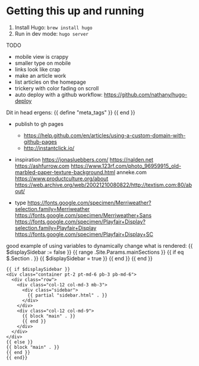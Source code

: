 # Getting this up and running

1. Install Hugo: ```brew install hugo```
2. Run in dev mode: ```hugo server```



TODO
- mobile view is crappy
- smaller type on mobile
- links look like crap
- make an article work
- list articles on the homepage
- trickery with color fading on scroll
- auto deploy with a github workflow: https://github.com/nathany/hugo-deploy


Dit in head ergens:
{{ define "meta_tags" }}
<meta name="description" content="{{ .Site.Params.homepage_meta_tags.meta_description }}" />
<meta property="og:title" content="{{ .Site.Params.homepage_meta_tags.meta_og_title }}" />
<meta property="og:type" content="{{ .Site.Params.homepage_meta_tags.meta_og_type }}" />
<meta property="og:url" content="{{ .Site.Params.homepage_meta_tags.meta_og_url }}" />
<meta property="og:image" content="{{ .Site.Params.homepage_meta_tags.meta_og_image }}" />
<meta property="og:description" content="{{ .Site.Params.homepage_meta_tags.meta_og_description }}" />
<meta name="twitter:card" content="{{ .Site.Params.homepage_meta_tags.meta_twitter_card }}" />
<meta name="twitter:site" content="{{ .Site.Params.homepage_meta_tags.meta_twitter_site }}" />
<meta name="twitter:creator" content="{{ .Site.Params.homepage_meta_tags.meta_twitter_creator }}" />
{{ end }}


- publish to gh pages
    - https://help.github.com/en/articles/using-a-custom-domain-with-github-pages
    - http://instantclick.io/
- inspiration
    https://jonasluebbers.com/
    https://nalden.net
    https://ashfurrow.com
    https://www.123rf.com/photo_96959915_old-marbled-paper-texture-background.html
    anneke.com
    https://www.productculture.org/about
    https://web.archive.org/web/20021210080822/http://textism.com:80/about/
    
- type
    https://fonts.google.com/specimen/Merriweather?selection.family=Merriweather
    https://fonts.google.com/specimen/Merriweather+Sans
    https://fonts.google.com/specimen/Playfair+Display?selection.family=Playfair+Display
    https://fonts.google.com/specimen/Playfair+Display+SC





good example of using variables to dynamically change what is rendered:
    {{ $displaySidebar := false }}
    {{ range .Site.Params.mainSections }}
    {{ if eq $.Section . }}
    {{ $displaySidebar = true }}
    {{ end }}
    {{ end }}

    {{ if $displaySidebar }}
    <div class="container pt-2 pt-md-6 pb-3 pb-md-6">
      <div class="row">
        <div class="col-12 col-md-3 mb-3">
          <div class="sidebar">
            {{ partial "sidebar.html" . }}
          </div>
        </div>
        <div class="col-12 col-md-9">
          {{ block "main" . }}
          {{ end }}
        </div>
      </div>
    </div>
    {{ else }}
    {{ block "main" . }}
    {{ end }}
    {{ end}}
  </div>